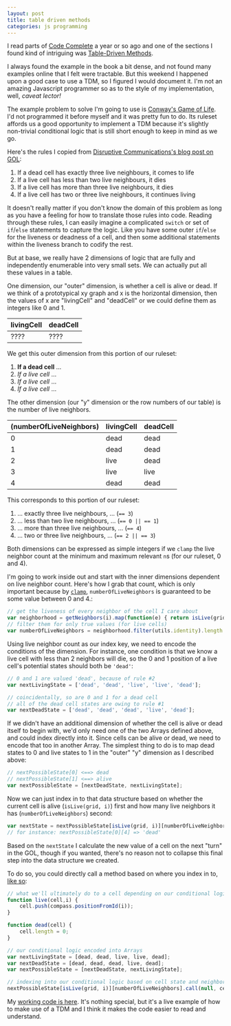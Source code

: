 ```yaml
---
layout: post
title: table driven methods
categories: js programming
---
```


I read parts of [Code Complete](http://www.cc2e.com/Default.aspx) a year
or so ago and one of the sections I found kind of intriguing was
[Table-Driven
Methods](https://www.safaribooksonline.com/library/view/code-complete-second/0735619670/ch18.html).

I always found the example in the book a bit dense, and not found many
examples online that I felt were tractable. But this weekend I happened
upon a good case to use a TDM, so I figured I would document it. I'm not
an amazing Javascript programmer so as to the style of my implementation,
well, _caveat lector!_

The example problem to solve I'm going to use is [Conway's Game of
Life](https://en.wikipedia.org/wiki/Conway's_Game_of_Life). I'd not
programmed it before myself and it was pretty fun to do. Its ruleset
affords us a good opportunity to implement a TDM because it's slightly
non-trivial conditional logic that is still short enough to keep in mind
as we go.

Here's the rules I copied from [Disruptive Communications's blog post on
GOL](http://disruptive-communications.com/conwaylifejavascript/):

1. If a dead cell has exactly three live neighbours, it comes to life
2. If a live cell has less than two live neighbours, it dies
3. If a live cell has more than three live neighbours, it dies
4. If a live cell has two or three live neighbours, it continues living

It doesn't really matter if you don't know the domain of this problem as
long as you have a feeling for how to translate those rules into code.
Reading through these rules, I can easily imagine a complicated `switch`
or set of `if`/`else` statements to capture the logic. Like you have some
outer `if`/`else` for the liveness or deadness of a cell, and then some
additional statements within the liveness branch to codify the rest.

But at base, we really have 2 dimensions of logic that are fully and
independently enumerable into very small sets. We can actually put all
these values in a table.

One dimension, our "outer" dimension, is whether a cell is alive or dead.
If we think of a prototypical xy graph and x is the horizontal dimension,
then the values of x are "livingCell" and "deadCell" or we
could define them as integers like 0 and 1.

| livingCell | deadCell |
|------------|----------|
| ????       | ????     |

We get this outer dimension from this portion of our ruleset:

1. **If a dead cell** ...
2. _If a live cell_ ...
3. _If a live cell_ ...
4. _If a live cell_ ...

The other dimension (our "y" dimension or the row numbers of our table) is
the number of live neighbors.

| (numberOfLiveNeighbors) | livingCell | deadCell |
|-------------------------|------------|----------|
| 0                       | dead       | dead     |
| 1                       | dead       | dead     |
| 2                       | live       | dead     |
| 3                       | live       | live     |
| 4                       | dead       | dead     |

This corresponds to this portion of our ruleset:

1. ... exactly three live neighbours, ...
(`== 3`)
2. ... less than two live neighbours, ...
(`== 0 || == 1`)
3. ... more than three live neighbours, ...
(`== 4`)
4. ... two or three live neighbours, ...
(`== 2 || == 3`)

Both dimensions can be expressed as simple integers if we `clamp` the live
neighbor count at the minimum and maximum relevant `n`s (for our ruleset,
0 and 4).

I'm going to work inside out and start with the inner dimensions dependent
on live neighbor count. Here's how I grab that count, which is only
important because by
[`clamp`](https://github.com/mooreniemi/life/blob/master/utils.js#L40),
`numberOfLiveNeighbors` is guaranteed to be some value between 0 and 4.:

```javascript
// get the liveness of every neighbor of the cell I care about
var neighborhood = getNeighbors(i).map(function(e) { return isLive(grid, e); });
// filter them for only true values (for live cells)
var numberOfLiveNeighbors = neighborhood.filter(utils.identity).length.clamp(0, 4);
```
Using live neighbor count as our index key, we need to encode the
conditions of the dimension. For instance, one condition is that we
know a live cell with less than 2 neighbors will die, so the 0 and
1 position of a live cell's potential states should both be `'dead'`:

```javascript
// 0 and 1 are valued 'dead', because of rule #2
var nextLivingState = ['dead', 'dead', 'live', 'live', 'dead'];

// coincidentally, so are 0 and 1 for a dead cell
// all of the dead cell states are owing to rule #1
var nextDeadState = ['dead', 'dead', 'dead', 'live', 'dead'];
```

If we didn't have an additional dimension of whether the cell is alive or
dead itself to begin with, we'd only need one of the two Arrays defined
above, and could index directly into it. Since cells can be alive or dead,
we need to encode that too in another Array. The simplest thing to do is
to map dead states to 0 and live states to 1 in the "outer" "y" dimension
as I described above:

```javascript
// nextPossibleState[0] <==> dead
// nextPossibleState[1] <==> alive
var nextPossibleState = [nextDeadState, nextLivingState];
```

Now we can just index in to that data structure based on whether the
current cell is alive (`isLive(grid, i)`) first and how many live
neighbors it has (`numberOfLiveNeighbors`) second:

```javascript
var nextState = nextPossibleState[isLive(grid, i)][numberOfLiveNeighbors];
// for instance: nextPossibleState[0][4] => 'dead'
```

Based on the `nextState` I calculate the new value of a cell on the next
"turn" in the GOL, though if you wanted, there's no reason not to collapse
this final step into the data structure we created.

To do so, you could directly call a method based on where you index in to,
[like so](https://github.com/mooreniemi/life/blob/master/content.js#L120):

```javascript
// what we'll ultimately do to a cell depending on our conditional logic
function live(cell,i) {
	cell.push(compass.positionFromId(i));
}

function dead(cell) {
	cell.length = 0;
}

// our conditional logic encoded into Arrays
var nextLivingState = [dead, dead, live, live, dead];
var nextDeadState = [dead, dead, dead, live, dead];
var nextPossibleState = [nextDeadState, nextLivingState];

// indexing into our conditional logic based on cell state and neighbor state
nextPossibleState[isLive(grid, i)][numberOfLiveNeighbors].call(null, cell, i);
```

My [working code is
here](https://github.com/mooreniemi/life/blob/master/content.js#L96).
It's nothing special, but it's a live example of how to make use of a TDM
and I think it makes the code easier to read and understand.

